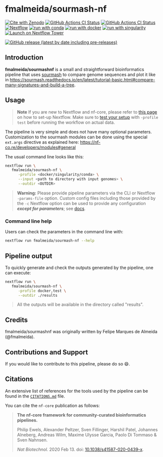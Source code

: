 # fmalmeida/sourmash-nf

[![Cite with Zenodo](http://img.shields.io/badge/DOI-10.5281/zenodo.8031853-1073c8)](https://doi.org/10.5281/zenodo.8031853)
[![GitHub Actions CI Status](https://github.com/fmalmeida/sourmash-nf/workflows/docker-ci/badge.svg)](https://github.com/fmalmeida/sourmash-nf/actions?query=workflow%3A%22docker-ci%22)
[![GitHub Actions CI Status](https://github.com/fmalmeida/sourmash-nf/workflows/singularity-ci/badge.svg)](https://github.com/fmalmeida/sourmash-nf/actions?query=workflow%3A%22singularity-ci%22)
[![Nextflow](https://img.shields.io/badge/nextflow%20DSL2-%E2%89%A522.10.1-23aa62.svg)](https://www.nextflow.io/)
[![run with conda](http://img.shields.io/badge/run%20with-conda-3EB049?labelColor=000000&logo=anaconda)](https://docs.conda.io/en/latest/)
[![run with docker](https://img.shields.io/badge/run%20with-docker-0db7ed?labelColor=000000&logo=docker)](https://www.docker.com/)
[![run with singularity](https://img.shields.io/badge/run%20with-singularity-1d355c.svg?labelColor=000000)](https://sylabs.io/docs/)
[![Launch on Nextflow Tower](https://img.shields.io/badge/Launch%20%F0%9F%9A%80-Nextflow%20Tower-%234256e7)](https://tower.nf/launch?pipeline=https://github.com/fmalmeida/sourmash-nf)
<!-- [![Cite with Zenodo](http://img.shields.io/badge/DOI-10.5281/zenodo.3627669-1073c8?labelColor=000000)](https://doi.org/10.5281/zenodo.3627669) -->
[![GitHub release (latest by date including pre-releases)](https://img.shields.io/github/v/release/fmalmeida/bacannot?include_prereleases&label=Latest%20release)](https://github.com/fmalmeida/sourmash-nf/releases)
## Introduction

**fmalmeida/sourmashnf** is a small and straightforward bioinformatics pipeline that uses [sourmash](https://sourmash.readthedocs.io/en/latest/) to compare genome sequences and plot it like in https://sourmash.readthedocs.io/en/latest/tutorial-basic.html#compare-many-signatures-and-build-a-tree.

## Usage

> **Note**
> If you are new to Nextflow and nf-core, please refer to [this page](https://nf-co.re/docs/usage/installation) on how
> to set-up Nextflow. Make sure to [test your setup](https://nf-co.re/docs/usage/introduction#how-to-run-a-pipeline)
> with `-profile test` before running the workflow on actual data.

The pipeline is very simple and does not have many optional parameters. Customization to the sourmash modules can be done using the special `ext.args` directive as explained here: https://nf-co.re/developers/modules#general

The usual command line looks like this:

```bash
nextflow run \
   fmalmeida/sourmash-nf \
      -profile <docker/singularity/conda> \
      --input <path to directory with input genomes> \
      --outdir <OUTDIR>
```

> **Warning:**
> Please provide pipeline parameters via the CLI or Nextflow `-params-file` option. Custom config files including those
> provided by the `-c` Nextflow option can be used to provide any configuration _**except for parameters**_;
> see [docs](https://nf-co.re/usage/configuration#custom-configuration-files).

### Command line help

Users can check the parameters in the command line with:

```bash
nextflow run fmalmeida/sourmash-nf --help
```

## Pipeline output

To quickly generate and check the outputs generated by the pipeline, one can execute:

```bash
nextflow run \
   fmalmeida/sourmash-nf \
      -profile docker,test \
      --outdir ./results
```

> All the outputs will be available in the directory called "results".

## Credits

fmalmeida/sourmashnf was originally written by Felipe Marques de Almeida (@fmalmeida).

## Contributions and Support

If you would like to contribute to this pipeline, please do so :smile:.

## Citations

<!-- TODO nf-core: Add citation for pipeline after first release. Uncomment lines below and update Zenodo doi and badge at the top of this file. -->
<!-- If you use  fmalmeida/sourmashnf for your analysis, please cite it using the following doi: [10.5281/zenodo.XXXXXX](https://doi.org/10.5281/zenodo.XXXXXX) -->

<!-- TODO nf-core: Add bibliography of tools and data used in your pipeline -->

An extensive list of references for the tools used by the pipeline can be found in the [`CITATIONS.md`](CITATIONS.md) file.

You can cite the `nf-core` publication as follows:

> **The nf-core framework for community-curated bioinformatics pipelines.**
>
> Philip Ewels, Alexander Peltzer, Sven Fillinger, Harshil Patel, Johannes Alneberg, Andreas Wilm, Maxime Ulysse Garcia, Paolo Di Tommaso & Sven Nahnsen.
>
> _Nat Biotechnol._ 2020 Feb 13. doi: [10.1038/s41587-020-0439-x](https://dx.doi.org/10.1038/s41587-020-0439-x).
